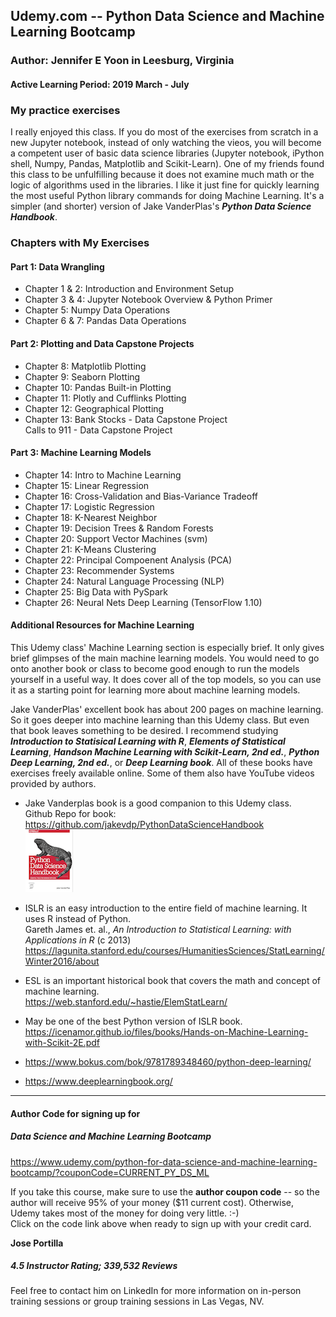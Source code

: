 ## Udemy.com -- Python Data Science and Machine Learning Bootcamp   

### Author: Jennifer E Yoon in Leesburg, Virginia   

#### Active Learning Period: 2019 March - July  

### My practice exercises  

I really enjoyed this class.  If you do most of the exercises from scratch in a new Jupyter notebook, instead of only watching the vieos, you will become a competent user of basic data science libraries (Jupyter notebook, iPython shell, Numpy, Pandas, Matplotlib and Scikit-Learn).  One of my friends found this class to be unfulfilling because it does not examine much math or the logic of  algorithms used in the libraries.  I like it just fine for quickly learning the most useful Python library commands for doing Machine Learning.  It's a simpler (and shorter) version of Jake VanderPlas's ***Python Data Science Handbook***.

### Chapters with My Exercises  

#### Part 1: Data Wrangling  
 * Chapter 1 & 2: Introduction and Environment Setup      
 * Chapter 3 & 4: Jupyter Notebook Overview & Python Primer  
 * Chapter 5: Numpy Data Operations     
 * Chapter 6 & 7: Pandas Data Operations  
 
#### Part 2: Plotting and Data Capstone Projects     
 * Chapter 8: Matplotlib Plotting  
 * Chapter 9: Seaborn Plotting
 * Chapter 10: Pandas Built-in Plotting  
 * Chapter 11: Plotly and Cufflinks Plotting  
 * Chapter 12: Geographical Plotting    
 * Chapter 13: Bank Stocks - Data Capstone Project    
               Calls to 911 - Data Capstone Project  
 
#### Part 3: Machine Learning Models   
 * Chapter 14: Intro to Machine Learning  
 * Chapter 15: Linear Regression  
 * Chapter 16: Cross-Validation and Bias-Variance Tradeoff  
 * Chapter 17: Logistic Regression  
 * Chapter 18: K-Nearest Neighbor  
 * Chapter 19: Decision Trees & Random Forests  
 * Chapter 20: Support Vector Machines (svm)  
 * Chapter 21: K-Means Clustering  
 * Chapter 22: Principal Compoenent Analysis (PCA)  
 * Chapter 23: Recommender Systems  
 * Chapter 24: Natural Language Processing (NLP)  
 * Chapter 25: Big Data with PySpark  
 * Chapter 26: Neural Nets Deep Learning (TensorFlow 1.10)  

#### Additional Resources for Machine Learning    

This Udemy class' Machine Learning section is especially brief.  It only gives brief glimpses of the main machine learning models.  You would need to go onto another book or class to become good enough to run the models yourself in a useful way.  It does cover all of the top models, so you can use it as a starting point for learning more about machine learning models.  

Jake VanderPlas' excellent book has about 200 pages on machine learning.  So it goes deeper into machine learning than this Udemy class.  But even that book leaves something to be desired.  I recommend studying ***Introduction to Statisical Learning with R***, ***Elements of Statistical Learning***, ***Handson Machine Learning with Scikit-Learn, 2nd ed.***, ***Python Deep Learning, 2nd ed.***, or ***Deep Learning book***.  All of these books have exercises freely available online.  Some of them also have YouTube videos provided by authors.  

 * Jake Vanderplas book is a good companion to this Udemy class.   
   Github Repo for book: https://github.com/jakevdp/PythonDataScienceHandbook   
   ![Cover Image](https://github.com/JennEYoon/datasciY/blob/master/wip2-classes/vanderplas/figures/PDSH-cover-small.png)

 * ISLR is an easy introduction to the entire field of machine learning.  It uses R instead of Python.  
   Gareth James et. al., _An Introduction to Statistical Learning: with Applications in R_ (c 2013)  
   https://lagunita.stanford.edu/courses/HumanitiesSciences/StatLearning/Winter2016/about   

 * ESL is an important historical book that covers the math and concept of machine learning.  
   https://web.stanford.edu/~hastie/ElemStatLearn/  

 * May be one of the best Python version of ISLR book.  
   https://icenamor.github.io/files/books/Hands-on-Machine-Learning-with-Scikit-2E.pdf  

 * https://www.bokus.com/bok/9781789348460/python-deep-learning/  

 * https://www.deeplearningbook.org/  


---------------------------------------------------------------------------------------

#### Author Code for signing up for  

##### Data Science and Machine Learning Bootcamp  

https://www.udemy.com/python-for-data-science-and-machine-learning-bootcamp/?couponCode=CURRENT_PY_DS_ML
 
If you take this course, make sure to use the **author coupon code** -- so the author will receive 95% of your money ($11 current cost).  Otherwise, Udemy takes most of the money for doing very little. :-)  
Click on the code link above when ready to sign up with your credit card.

**Jose Portilla**  
##### 4.5 Instructor Rating; 339,532  Reviews   
Feel free to contact him on LinkedIn for more information on in-person training sessions or group training sessions in Las Vegas, NV.



